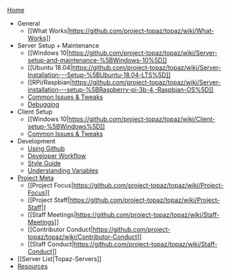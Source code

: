 [Home](https://github.com/project-topaz/topaz/wiki)
* General
  * [[What Works|https://github.com/project-topaz/topaz/wiki/What-Works]]
* Server Setup + Maintenance
  * [[Windows 10|https://github.com/project-topaz/topaz/wiki/Server-setup-and-maintenance-%5BWindows-10%5D]]
  * [[Ubuntu 18.04|https://github.com/project-topaz/topaz/wiki/Server-Installation---Setup-%5BUbuntu-18.04-LTS%5D]]
  * [[RPi/Raspbian|https://github.com/project-topaz/topaz/wiki/Server-installation---setup-%5BRaspberry-pi-3b-4,-Raspbian-OS%5D]]
  * [Common Issues & Tweaks](https://github.com/project-topaz/topaz/wiki/Miscellaneous-(Server))
  * [Debugging](https://github.com/project-topaz/topaz/wiki/Debugging)
* Client Setup
  * [[Windows 10|https://github.com/project-topaz/topaz/wiki/Client-setup-%5BWindows%5D]]
  * [Common Issues & Tweaks](https://github.com/project-topaz/topaz/wiki/Miscellaneous-(Client))
* Development
  * [Using Github](https://github.com/project-topaz/topaz/wiki/Using-Github)
  * [Developer Workflow](https://github.com/project-topaz/topaz/wiki/Developer-Workflow)
  * [Style Guide](https://github.com/project-topaz/topaz/blob/release/CONTRIBUTING.md#style-guide)
  * [Understanding Variables](https://github.com/project-topaz/topaz/wiki/Understanding-variables-%E2%80%94-a-brief-guide)
* [Project Meta](https://github.com/project-topaz/topaz/wiki/Project-Meta)
  * [[Project Focus|https://github.com/project-topaz/topaz/wiki/Project-Focus]]
  * [[Project Staff|https://github.com/project-topaz/topaz/wiki/Project-Staff]]
  * [[Staff Meetings|https://github.com/project-topaz/topaz/wiki/Staff-Meetings]]
  * [[Contributor Conduct|https://github.com/project-topaz/topaz/wiki/Contributor-Conduct]]
  * [[Staff Conduct|https://github.com/project-topaz/topaz/wiki/Staff-Conduct]]
* [[Server List|Topaz-Servers]]
* [Resources](https://github.com/project-topaz/topaz/wiki/Resources)
